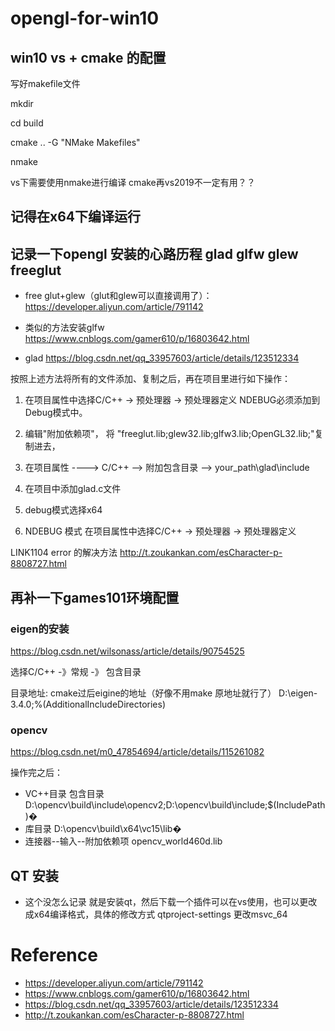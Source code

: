 # opengl-for-win10


## win10 vs + cmake 的配置
写好makefile文件

mkdir

cd build

cmake .. -G "NMake Makefiles"

nmake


vs下需要使用nmake进行编译 cmake再vs2019不一定有用？？


## 记得在x64下编译运行

## 记录一下opengl 安装的心路历程 glad glfw glew freeglut

* free glut+glew（glut和glew可以直接调用了）：https://developer.aliyun.com/article/791142

* 类似的方法安装glfw https://www.cnblogs.com/gamer610/p/16803642.html

* glad https://blog.csdn.net/qq_33957603/article/details/123512334

按照上述方法将所有的文件添加、复制之后，再在项目里进行如下操作：

1. 在项目属性中选择C/C++ -> 预处理器 -> 预处理器定义 NDEBUG必须添加到Debug模式中。



2. 编辑"附加依赖项"， 将  "freeglut.lib;glew32.lib;glfw3.lib;OpenGL32.lib;"复制进去，

3. 在项目属性 ----> C/C++ —> 附加包含目录 —> your_path\glad\include

4. 在项目中添加glad.c文件

5. debug模式选择x64 

6. NDEBUG 模式 在项目属性中选择C/C++ -> 预处理器 -> 预处理器定义


LINK1104 error 的解决方法 http://t.zoukankan.com/esCharacter-p-8808727.html


## 再补一下games101环境配置

### eigen的安装
https://blog.csdn.net/wilsonass/article/details/90754525

选择C/C++  -》常规  -》  包含目录 

目录地址: cmake过后eigine的地址（好像不用make 原地址就行了） D:\eigen-3.4.0;%(AdditionalIncludeDirectories)

### opencv

https://blog.csdn.net/m0_47854694/article/details/115261082


操作完之后：

* VC++目录 包含目录 D:\opencv\build\include\opencv2;D:\opencv\build\include;$(IncludePath)�
* 库目录 D:\opencv\build\x64\vc15\lib�
* 连接器--输入--附加依赖项 opencv_world460d.lib 

## QT 安装

* 这个没怎么记录 就是安装qt，然后下载一个插件可以在vs使用，也可以更改成x64编译格式，具体的修改方式 qtproject-settings 更改msvc_64

# Reference

* https://developer.aliyun.com/article/791142
* https://www.cnblogs.com/gamer610/p/16803642.html
* https://blog.csdn.net/qq_33957603/article/details/123512334
* http://t.zoukankan.com/esCharacter-p-8808727.html
